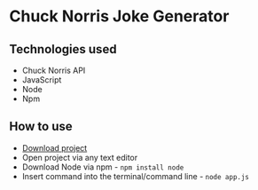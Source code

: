 # Chuck Norris Joke Generator

## Technologies used
* Chuck Norris API
* JavaScript
* Node
* Npm

## How to use
* [Download project](https://github.com/Devin-The-Dev/ChuckNorrisAPI/archive/master.zip)
* Open project via any text editor
* Download Node via npm - `npm install node`
* Insert command into the terminal/command line - `node app.js`